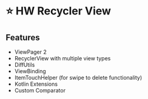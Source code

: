 # :star: HW Recycler View 

## Features
* ViewPager 2
* RecyclerView with multiple view types
* DiffUtils
* ViewBinding
* ItemTouchHelper (for swipe to delete functionality)
* Kotlin Extensions
* Custom Comparator
